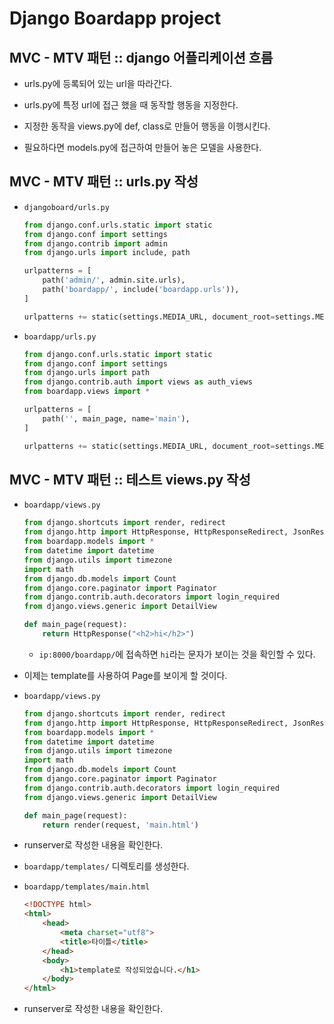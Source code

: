 # Django Boardapp project

## MVC - MTV 패턴 :: django 어플리케이션 흐름

- urls.py에 등록되어 있는 url을 따라간다.

- urls.py에 특정 url에 접근 했을 때 동작할 행동을 지정한다.

- 지정한 동작을 views.py에 def, class로 만들어 행동을 이행시킨다.

- 필요하다면 models.py에 접근하여 만들어 놓은 모델을 사용한다.

## MVC - MTV 패턴 :: urls.py 작성

- `djangoboard/urls.py`

    ```python
    from django.conf.urls.static import static
    from django.conf import settings
    from django.contrib import admin
    from django.urls import include, path

    urlpatterns = [
        path('admin/', admin.site.urls),
        path('boardapp/', include('boardapp.urls')),
    ]

    urlpatterns += static(settings.MEDIA_URL, document_root=settings.MEDIA_ROOT)
    ```

- `boardapp/urls.py`

    ```python
    from django.conf.urls.static import static
    from django.conf import settings
    from django.urls import path
    from django.contrib.auth import views as auth_views
    from boardapp.views import *

    urlpatterns = [
        path('', main_page, name='main'),
    ]

    urlpatterns += static(settings.MEDIA_URL, document_root=settings.MEDIA_ROOT)
    ```

## MVC - MTV 패턴 :: 테스트 views.py 작성

- `boardapp/views.py`

    ```python
    from django.shortcuts import render, redirect
    from django.http import HttpResponse, HttpResponseRedirect, JsonResponse
    from boardapp.models import *
    from datetime import datetime
    from django.utils import timezone
    import math
    from django.db.models import Count
    from django.core.paginator import Paginator
    from django.contrib.auth.decorators import login_required
    from django.views.generic import DetailView

    def main_page(request):
        return HttpResponse("<h2>hi</h2>")
    ```

    - `ip:8000/boardapp/`에 접속하면 `hi`라는 문자가 보이는 것을 확인할 수 있다.

- 이제는 template를 사용하여 Page를 보이게 할 것이다.

- `boardapp/views.py`

    ```python
    from django.shortcuts import render, redirect
    from django.http import HttpResponse, HttpResponseRedirect, JsonResponse
    from boardapp.models import *
    from datetime import datetime
    from django.utils import timezone
    import math
    from django.db.models import Count
    from django.core.paginator import Paginator
    from django.contrib.auth.decorators import login_required
    from django.views.generic import DetailView

    def main_page(request):
        return render(request, 'main.html')
    ```

- runserver로 작성한 내용을 확인한다.

- `boardapp/templates/` 디렉토리를 생성한다.
- `boardapp/templates/main.html`

    ```html
    <!DOCTYPE html>
    <html>
        <head>
            <meta charset="utf8">
            <title>타이틀</title>
        </head>
        <body>
            <h1>template로 작성되었습니다.</h1>
        </body>
    </html>
    ```

- runserver로 작성한 내용을 확인한다.